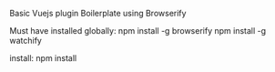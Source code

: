 Basic Vuejs plugin Boilerplate using Browserify

Must have installed globally:
npm install -g browserify
npm install -g watchify


install:
npm install

